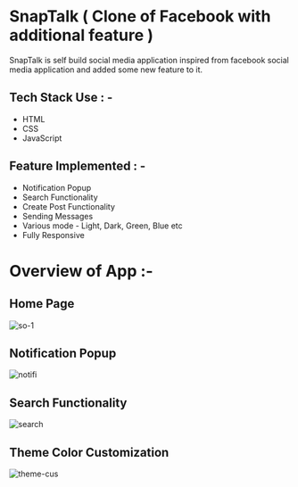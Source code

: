# SnapTalk ( Clone of Facebook with additional feature )

<p>SnapTalk is self build social media application inspired from facebook social media application and added some new feature to it.</p>

## Tech Stack Use : -

  - HTML
  - CSS
  - JavaScript
  
## Feature Implemented : -
  - Notification Popup
  - Search Functionality
  - Create Post Functionality
  - Sending Messages
  - Various mode - Light, Dark, Green, Blue etc
  - Fully Responsive


# Overview of App :-

## Home Page
![so-1](https://user-images.githubusercontent.com/101358022/226634874-c1b017d3-c68a-4a75-bcf5-556806816a12.png)

## Notification Popup
![notifi](https://user-images.githubusercontent.com/101358022/226635023-b2aa1500-32cd-4031-ac00-a8cea1cb6cad.png)

## Search Functionality
![search](https://user-images.githubusercontent.com/101358022/226635248-325bf893-7056-4d52-a7d4-4a21f8c6794d.png)

## Theme Color Customization
![theme-cus](https://user-images.githubusercontent.com/101358022/226635419-3cc37d6c-22e4-4b72-b3b5-6b74e9a0caf1.png)
